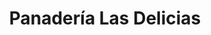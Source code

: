 ---
title: "Panadería Las Delicias"
url: /san-juan-bautista/panaderia-las-delicias/
shop: panadería
---